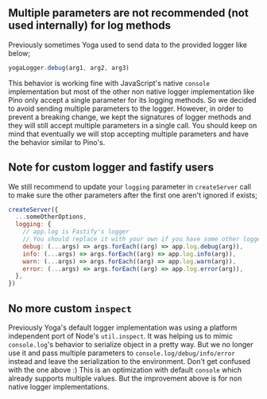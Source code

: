 ## Multiple parameters are not recommended (not used internally) for log methods

Previously sometimes Yoga used to send data to the provided logger like below;

```js
yogaLogger.debug(arg1, arg2, arg3)
```

This behavior is working fine with JavaScript's native `console` implementation but most of the other non native logger implementation like Pino only accept a single parameter for its logging methods. So we decided to avoid sending multiple parameters to the logger.
However, in order to prevent a breaking change, we kept the signatures of logger methods and they will still accept multiple parameters in a single call. You should keep on mind that eventually we will stop accepting multiple parameters and have the behavior similar to Pino's.

## Note for custom logger and fastify users

We still recommend to update your `logging` parameter in `createServer` call to make sure the other parameters after the first one aren't ignored if exists;

```js
createServer({
  ...someOtherOptions,
  logging: {
    // app.log is Fastify's logger
    // You should replace it with your own if you have some other logger implementation
    debug: (...args) => args.forEach((arg) => app.log.debug(arg)),
    info: (...args) => args.forEach((arg) => app.log.info(arg)),
    warn: (...args) => args.forEach((arg) => app.log.warn(arg)),
    error: (...args) => args.forEach((arg) => app.log.error(arg)),
  },
})
```

## No more custom `inspect`

Previously Yoga's default logger implementation was using a platform independent port of Node's `util.inspect`. It was helping us to mimic `console.log`'s behavior to serialize object in a pretty way. But we no longer use it and pass multiple parameters to `console.log/debug/info/error` instead and leave the serialization to the environment. Don't get confused with the one above :) This is an optimization with default `console` which already supports multiple values. But the improvement above is for non native logger implementations.
